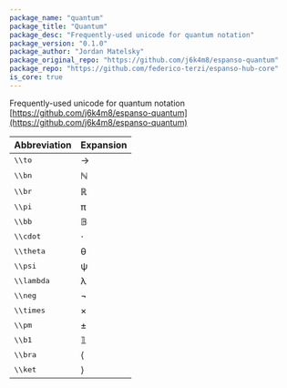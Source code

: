 ```yaml
---
package_name: "quantum"
package_title: "Quantum"
package_desc: "Frequently-used unicode for quantum notation"
package_version: "0.1.0"
package_author: "Jordan Matelsky"
package_original_repo: "https://github.com/j6k4m8/espanso-quantum"
package_repo: "https://github.com/federico-terzi/espanso-hub-core"
is_core: true
---
```

Frequently-used unicode for quantum notation [https://github.com/j6k4m8/espanso-quantum](https://github.com/j6k4m8/espanso-quantum)

| Abbreviation | Expansion |
|--------------|-----------|
|<kbd>\\\\to</kbd> | → |
|<kbd>\\\\bn</kbd> | ℕ |
|<kbd>\\\\br</kbd> | ℝ |
|<kbd>\\\\pi</kbd> | π |
|<kbd>\\\\bb</kbd> | 𝔹 |
|<kbd>\\\\cdot</kbd> | ⋅ |
|<kbd>\\\\theta</kbd> | θ |
|<kbd>\\\\psi</kbd> | ψ |
|<kbd>\\\\lambda</kbd> | λ |
|<kbd>\\\\neg</kbd> | ¬ |
|<kbd>\\\\times</kbd> | × |
|<kbd>\\\\pm</kbd> | ± |
|<kbd>\\\\b1</kbd> | 𝟙 |
|<kbd>\\\\bra</kbd> | ⟨ |
|<kbd>\\\\ket</kbd> | ⟩ |


